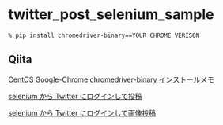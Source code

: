 # twitter_post_selenium_sample

```
% pip install chromedriver-binary==YOUR CHROME VERISON
```

## Qiita 

[CentOS Google-Chrome chromedriver-binary インストールメモ](https://qiita.com/katafuchix/items/f8260f0584d6e7cfc11d) 

[selenium から Twitter にログインして投稿](https://qiita.com/katafuchix/items/8d4c2bed73d79ba072d9) 

[selenium から Twitter にログインして画像投稿](https://qiita.com/katafuchix/items/578eb7911ba10ebfff1d)
